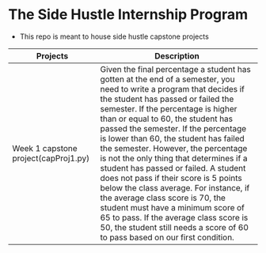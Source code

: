 # The Side Hustle Internship Program

- This repo is meant to house side hustle capstone projects

| Projects                        | Description                                                                     |
| ------------------------------- | ------------------------------------------------------------------------------- |
| Week 1 capstone project(capProj1.py)  | Given the final percentage a student has gotten at the end of a semester, you need to write a program that decides if the student has passed or failed the semester. If the percentage is higher than or equal to 60, the student has passed the semester. If the percentage is lower than 60, the student has failed the semester. However, the percentage is not the only thing that determines if a student has passed or failed. A student does not pass if their score is 5 points below the class average. For instance, if the average class score is 70, the student must have a minimum score of 65 to pass. If the average class score is 50, the student still needs a score of 60 to pass based on our first condition.|